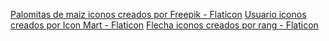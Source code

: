 <a href="https://www.flaticon.es/iconos-gratis/palomitas-de-maiz" title="palomitas de maiz iconos">Palomitas de maiz iconos creados por Freepik - Flaticon</a>
<a href="https://www.flaticon.es/iconos-gratis/usuario" title="usuario iconos">Usuario iconos creados por Icon Mart - Flaticon</a>
<a href="https://www.flaticon.es/iconos-gratis/flecha" title="flecha iconos">Flecha iconos creados por rang - Flaticon</a>